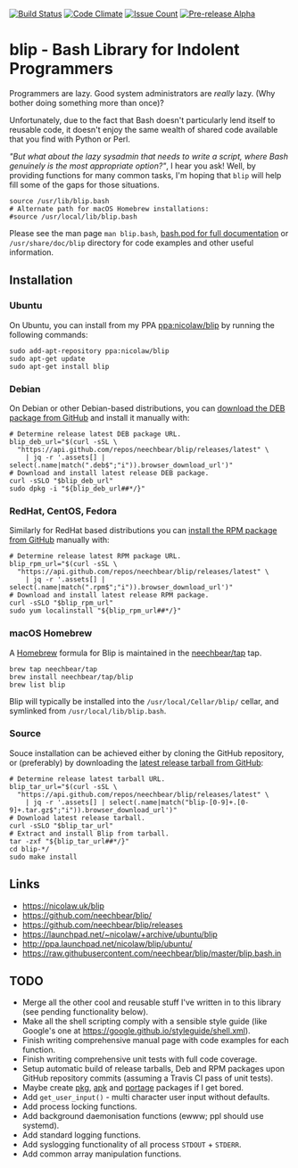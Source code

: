 [![Build Status](https://travis-ci.org/neechbear/blip.svg?branch=master)](https://travis-ci.org/neechbear/blip)
[![Code Climate](https://codeclimate.com/github/neechbear/blip/badges/gpa.svg)](https://codeclimate.com/github/neechbear/blip)
[![Issue Count](https://codeclimate.com/github/neechbear/blip/badges/issue_count.svg)](https://codeclimate.com/github/neechbear/blip)
[![Pre-release Alpha](https://img.shields.io/badge/status-alpha-ff69b4.svg)](https://nicolaw.uk/blip)

# blip - Bash Library for Indolent Programmers

Programmers are lazy. Good system administrators are _really_ lazy. (Why bother
doing something more than once)?

Unfortunately, due to the fact that Bash doesn't particularly lend itself to
reusable code, it doesn't enjoy the same wealth of shared code available that
you find with Python or Perl.

_"But what about the lazy sysadmin that needs to write a script, where Bash
genuinely is the most appropriate option?"_, I hear you ask! Well, by providing
functions for many common tasks, I'm hoping that `blip` will help fill some of
the gaps for those situations.

    source /usr/lib/blip.bash
    # Alternate path for macOS Homebrew installations:
    #source /usr/local/lib/blip.bash

Please see the man page `man blip.bash`, [bash.pod for full
documentation](blip.bash.pod) or `/usr/share/doc/blip` directory for code
examples and other useful information.

## Installation

### Ubuntu

On Ubuntu, you can install from my PPA
[ppa:nicolaw/blip](https://launchpad.net/~nicolaw/+archive/ubuntu/blip)
by running the following commands:

    sudo add-apt-repository ppa:nicolaw/blip
    sudo apt-get update
    sudo apt-get install blip

### Debian

On Debian or other Debian-based distributions, you can
[download the DEB package from GitHub](https://github.com/neechbear/blip/releases/latest)
and install it manually with:

    # Determine release latest DEB package URL.
    blip_deb_url="$(curl -sSL \
      "https://api.github.com/repos/neechbear/blip/releases/latest" \
        | jq -r '.assets[] | select(.name|match(".deb$";"i")).browser_download_url')"
    # Download and install latest release DEB package.
    curl -sSLO "$blip_deb_url"
    sudo dpkg -i "${blip_deb_url##*/}"

### RedHat, CentOS, Fedora

Similarly for RedHat based distributions you can
[install the RPM package from GitHub](https://github.com/neechbear/blip/releases/latest)
manually with:

    # Determine release latest RPM package URL.
    blip_rpm_url="$(curl -sSL \
      "https://api.github.com/repos/neechbear/blip/releases/latest" \
        | jq -r '.assets[] | select(.name|match(".rpm$";"i")).browser_download_url')"
    # Download and install latest release RPM package.
    curl -sSLO "$blip_rpm_url"
    sudo yum localinstall "${blip_rpm_url##*/}"

### macOS Homebrew

A [Homebrew](https://brew.sh) formula for Blip is maintained in the
[neechbear/tap](https://github.com/neechbear/homebrew-tap) tap.

    brew tap neechbear/tap
    brew install neechbear/tap/blip
    brew list blip

Blip will typically be installed into the `/usr/local/Cellar/blip/` cellar,
and symlinked from `/usr/local/lib/blip.bash`.

### Source

Souce installation can be achieved either by cloning the GitHub repository, or
(preferably) by downloading the
[latest release tarball from GitHub](https://github.com/neechbear/blip/releases/latest):

    # Determine release latest tarball URL.
    blip_tar_url="$(curl -sSL \
      "https://api.github.com/repos/neechbear/blip/releases/latest" \
        | jq -r '.assets[] | select(.name|match("blip-[0-9]+.[0-9]+.tar.gz$";"i")).browser_download_url')"
    # Download latest release tarball.
    curl -sSLO "$blip_tar_url"
    # Extract and install Blip from tarball.
    tar -zxf "${blip_tar_url##*/}"
    cd blip-*/
    sudo make install

## Links

* <https://nicolaw.uk/blip>
* <https://github.com/neechbear/blip/>
* <https://github.com/neechbear/blip/releases>
* <https://launchpad.net/~nicolaw/+archive/ubuntu/blip>
* <http://ppa.launchpad.net/nicolaw/blip/ubuntu/>
* <https://raw.githubusercontent.com/neechbear/blip/master/blip.bash.in>

## TODO

* Merge all the other cool and reusable stuff I've written in to this library
  (see pending functionality below).
* Make all the shell scripting comply with a sensible style guide (like Google's
  one at <https://google.github.io/styleguide/shell.xml>).
* Finish writing comprehensive manual page with code examples for each function.
* Finish writing comprehensive unit tests with full code coverage.
* Setup automatic build of release tarballs, Deb and RPM packages upon GitHub
  repository commits (assuming a Travis CI pass of unit tests).
* Maybe create [pkg](https://wiki.archlinux.org/index.php/creating_packages),
  [apk](https://wiki.alpinelinux.org/wiki/Creating_an_Alpine_package) and
  [portage](https://wiki.gentoo.org/wiki/Portage) packages if I get bored.
* Add `get_user_input()` - multi character user input without defaults.
* Add process locking functions.
* Add background daemonisation functions (ewww; ppl should use systemd).
* Add standard logging functions.
* Add syslogging functionality of all process `STDOUT` + `STDERR`.
* Add common array manipulation functions.
